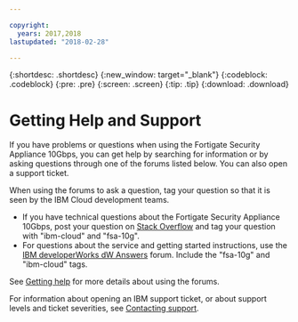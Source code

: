```yaml
---

copyright:
  years: 2017,2018
lastupdated: "2018-02-28"

---
```


{:shortdesc: .shortdesc}
{:new_window: target="_blank"}
{:codeblock: .codeblock}
{:pre: .pre}
{:screen: .screen}
{:tip: .tip}
{:download: .download}

# Getting Help and Support

If you have problems or questions when using the Fortigate Security Appliance 10Gbps, you can get help by searching for information or by asking questions through one of the forums listed below. You can also open a support ticket.

When using the forums to ask a question, tag your question so that it is seen by the IBM Cloud development teams.

* If you have technical questions about the Fortigate Security Appliance 10Gbps, post your question on [Stack Overflow](https://stackoverflow.com/search?q=fsa-10g+ibm-cloud) and tag your question with "ibm-cloud" and "fsa-10g".
* For questions about the service and getting started instructions, use the [IBM developerWorks dW Answers](https://developer.ibm.com/answers/topics/fsa-10g.html?smartspace=ibm-cloud) forum. Include the "fsa-10g" and "ibm-cloud" tags.

See [Getting help](https://console.bluemix.net/docs/support/index.html#getting-help) for more details about using the forums.

For information about opening an IBM support ticket, or about support levels and ticket severities, see [Contacting support](https://console.bluemix.net/docs/support/index.html#contacting-support).
